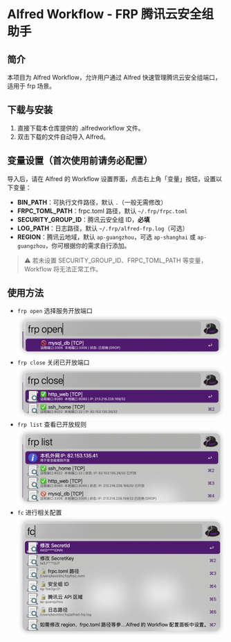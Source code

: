 # Alfred Workflow - FRP 腾讯云安全组助手

## 简介
本项目为 Alfred Workflow，允许用户通过 Alfred 快速管理腾讯云安全组端口，适用于 frp 场景。

## 下载与安装
1. 直接下载本仓库提供的 .alfredworkflow 文件。
2. 双击下载的文件自动导入 Alfred。

## 变量设置（首次使用前请务必配置）
导入后，请在 Alfred 的 Workflow 设置界面，点击右上角「变量」按钮，设置以下变量：
- **BIN_PATH**：可执行文件路径，默认 `.`（一般无需修改）
- **FRPC_TOML_PATH**：frpc.toml 路径，默认 `~/.frp/frpc.toml`
- **SECURITY_GROUP_ID**：腾讯云安全组 ID，**必填**
- **LOG_PATH**：日志路径，默认 `~/.frp/alfred-frp.log`（可选）
- **REGION**：腾讯云地域，默认 `ap-guangzhou`，可选 `ap-shanghai` 或 `ap-guangzhou`，你可根据你的需求自行添加。

> ⚠️ 若未设置 SECURITY_GROUP_ID、FRPC_TOML_PATH 等变量，Workflow 将无法正常工作。

## 使用方法
- `frp open` 选择服务开放端口
![frp open](./images/frp-open.png)
- `frp close` 关闭已开放端口
![frp close](./images/frp-close.png)
- `frp list` 查看已开放规则
![frp list](./images/frp-list.png)
- `fc` 进行相关配置
![fc](./images/fc.png)

